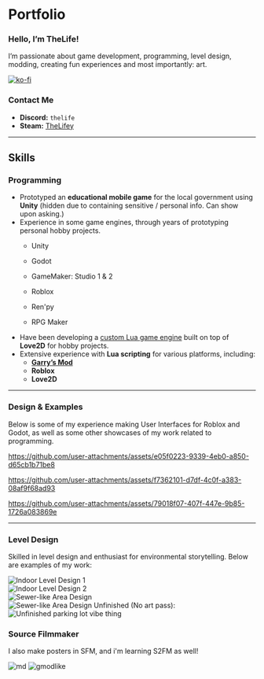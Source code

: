 # Portfolio

### Hello, I’m TheLife!  
I’m passionate about game development, programming, level design, modding, creating fun experiences and most importantly: art.

[![ko-fi](https://ko-fi.com/img/githubbutton_sm.svg)](https://ko-fi.com/H2H219OJPF)

### Contact Me  
- **Discord:** `thelife`  
- **Steam:** [TheLifey](https://steamcommunity.com/id/TheLifey)

---

## **Skills**

### **Programming**  
- Prototyped an **educational mobile game** for the local government using **Unity** (hidden due to containing sensitive / personal info. Can show upon asking.)
- Experience in some game engines, through years of prototyping personal hobby projects.
  - Unity
  - Godot
  - GameMaker: Studio 1 & 2
  - Roblox
  - Ren'py

  - RPG Maker
- Have been developing a [custom Lua game engine](https://github.com/xthelifex/station-architect) built on top of **Love2D** for hobby projects.  
- Extensive experience with **Lua scripting** for various platforms, including:  
  - [**Garry’s Mod**](https://github.com/xthelifex/Refugees-Hl2RP)  
  - **Roblox**
  - **Love2D**

---

### **Design & Examples**
Below is some of my experience making User Interfaces for Roblox and Godot, as well as some other showcases of my work related to programming.

https://github.com/user-attachments/assets/e05f0223-9339-4eb0-a850-d65cb1b71be8

https://github.com/user-attachments/assets/f7362101-d7df-4c0f-a383-08af9f68ad93

https://github.com/user-attachments/assets/79018f07-407f-447e-9b85-1726a083869e

---

### **Level Design**  
Skilled in level design and enthusiast for environmental storytelling. Below are examples of my work:  

![Indoor Level Design 1](https://github.com/xTheLifex/xTheLifex/assets/24512655/0dde0547-857d-42e3-a1da-cebe674709d0)  
![Indoor Level Design 2](https://github.com/xTheLifex/xTheLifex/assets/24512655/5c6f4253-f32e-4037-b048-0d50d40ee57d)  
![Sewer-like Area Design](https://github.com/xTheLifex/xTheLifex/assets/24512655/72023ace-c586-4f98-8cbd-5af7591b9879)  
![Sewer-like Area Design](https://github.com/xTheLifex/xTheLifex/assets/24512655/a876c54c-4b66-4fc5-bb78-35a99751e4b1)
Unfinished (No art pass):
![Unfinished parking lot vibe thing](https://github.com/xTheLifex/xTheLifex/assets/24512655/56896e5e-d12a-456a-aae4-e70b09cfa4cb)  

### **Source Filmmaker**
I also make posters in SFM, and i'm learning S2FM as well!

![md](https://github.com/user-attachments/assets/3e79cbf5-37da-49ec-ae62-25efdd8642ec)
![gmodlike](https://github.com/user-attachments/assets/67245106-eef6-4950-9bc6-85281e7a110c)


